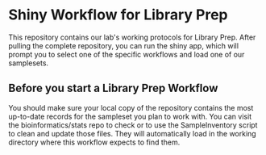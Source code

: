 # Shiny Workflow for Library Prep

This repository contains our lab's working protocols for Library Prep. After pulling the complete repository, you can run the shiny app, which will prompt 
you to select one of the specific workflows and load one of our samplesets.

## Before you start a Library Prep Workflow

You should make sure your local copy of the repository contains the most up-to-date records for the sampleset you plan to work with. 
You can visit the bioinformatics/stats repo to check or to use the SampleInventory script to clean and update those files. They will automatically load in the 
working directory where this workflow expects to find them.